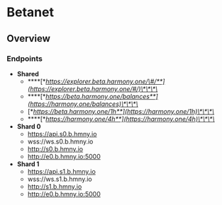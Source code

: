 # Betanet

## Overview

### Endpoints

* **Shared**
  * \*\*\*\*[**https://explorer.beta.harmony.one/\#/**](https://explorer.beta.harmony.one/#/)\*\*\*\*
  * \*\*\*\*[**https://beta.harmony.one/balances**](https://harmony.one/balances)\*\*\*\*
  * [**https://beta.harmony.one/1h**](https://harmony.one/1h)\*\*\*\*
  * \*\*\*\*[**https://harmony.one/4h**](https://harmony.one/4h)\*\*\*\*
* **Shard 0**
  * https://api.s0.b.hmny.io
  * wss://ws.s0.b.hmny.io
  * http://s0.b.hmny.io
  * http://e0.b.hmny.io:5000
* **Shard 1**
  * https://api.s1.b.hmny.io
  * wss://ws.s1.b.hmny.io
  * http://s1.b.hmny.io
  * http://e0.b.hmny.io:5000



